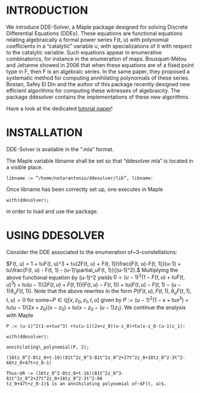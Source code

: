 # **INTRODUCTION**

We introduce DDE-Solver, a Maple package designed for solving Discrete Differential
Equations (DDEs). These equations are functional equations relating algebraically a formal
power series F(t, u) with polynomial coefficients in a “catalytic” variable u, with
specializations of it with respect to the catalytic variable. Such equations appear in
enumerative combinatorics, for instance in the enumeration of maps. Bousquet-Mélou and
Jehanne showed in 2006 that when these equations are of a fixed point type in F, then F is
an algebraic series. In the same paper, they proposed a systematic method for computing
annihilating polynomials of these series. Bostan, Safey El Din and the author of this package
recently designed new efficient algorithms for computing these witnesses of algebraicity. 
The package ddesolver contains the implementations of these new algorithms.

Have a look at the dedicated [tutorial paper](https://mathexp.eu/notarantonio/papers/ddesolver.pdf)!   


# **INSTALLATION**

DDE-Solver is available in the “.mla” format.

The Maple variable libname shall be set so that “ddesolver.mla” is
located in a visible place.

```
libname := ”/home/notarantonio/ddesolver/lib”, libname:
```

Once libname has been correctly set up, one executes in Maple

```
with(ddesolver);
```

in order to load and use the package.


# **USING DDESOLVER**

  Consider the DDE associated to the enumeration of~$3$-constellations:
    
   $F(t, u) = 1 + tuF(t, u)^3 + tu(2F(t, u) + F(t, 1))\frac{F(t, u)-F(t, 1)}{u-1}
            + tu\frac{F(t, u) - F(t, 1) - (u-1)\partial_uF(t, 1)}{(u-1)^2}.$
    Multiplying the above functional equation by (u-1)^2 yields
     $0=(u-1)^2(1-F(t, u) + tuF(t, u)^3) + tu(u-1)(2F(t, u) + F(t, 1))(F(t, u)-F(t, 1))
      +  tu(F(t, u) - F(t, 1) - (u-1)\partial_uF(t, 1)).$
      Note that the above rewrites in the form $P(F(t, u), F(t, 1), \partial_uF(t, 1), t, u)=0$
      for some~$P\in\mathbb{Q}[x, z_0, z_1, t, u]$ given by
    $P := (u-1)^2(1-x+tux^3) +tu(u-1)(2x+z_0)(x-z_0)
    +tu(x-z_0-(u-1)z_1)$. We continue the analysis with Maple
    
```P := (u-1)^2(1-x+tux^3) +tu(u-1)(2x+z_0)(x-z_0)+tu(x-z_0-(u-1)z_1):```
    
```with(ddesolver):```
 
```annihilating\_polynomial(P, 2);```
 
```(16tz_0^2-8tz_0+t-16)(81t^2z_0^3-81t^2z_0^2+27t^2z_0+18tz_0^2-3t^2-66tz_0+47t+z_0-1)```

    Thus~$R := (16tz_0^2-8tz_0+t-16)(81t^2z_0^3-81t^2z_0^2+27t^2z_0+18tz_0^2-3t^2-66
    tz_0+47t+z_0-1)$ is an annihilating polynomial of~$F(t, a)$.
 


